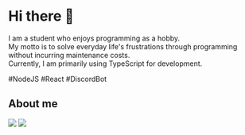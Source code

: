 # Hi there 👋

I am a student who enjoys programming as a hobby.<br/>
My motto is to solve everyday life's frustrations through programming without incurring maintenance costs.<br/>
Currently, I am primarily using TypeScript for development.

#NodeJS #React #DiscordBot

## About me
<picture>
  <source
    srcset="https://github-readme-stats.penguinlucky.vercel.app/api?username=PenguinLucky&show_icons=true&theme=dark"
    media="(prefers-color-scheme: dark)"
  />
  <source
    srcset="https://github-readme-stats.penguinlucky.vercel.app/api?username=PenguinLucky&show_icons=true"
    media="(prefers-color-scheme: light), (prefers-color-scheme: no-preference)"
  />
  <img src="https://github-readme-stats.penguinlucky.vercel.app/api?username=PenguinLucky&show_icons=true" />
</picture>

<picture>
  <source
    srcset="https://github-readme-stats.penguinlucky.vercel.app/api/top-langs/?username=PenguinLucky&layout=compact&theme=dark"
    media="(prefers-color-scheme: dark)"
  />
  <source
    srcset="https://github-readme-stats.penguinlucky.vercel.app/api/top-langs/?username=PenguinLucky&layout=compact"
    media="(prefers-color-scheme: light), (prefers-color-scheme: no-preference)"
  />
  <img src="https://github-readme-stats.penguinlucky.vercel.app/api/top-langs/?username=PenguinLucky&layout=compact" />
</picture>
